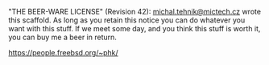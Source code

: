 "THE BEER-WARE LICENSE" (Revision 42):
<michal.tehnik@mictech.cz> wrote this scaffold.  As long as you retain this notice you
can do whatever you want with this stuff. If we meet some day, and you think
this stuff is worth it, you can buy me a beer in return.

https://people.freebsd.org/~phk/